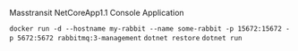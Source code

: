 Masstransit NetCoreApp1.1 Console Application

`docker run -d --hostname my-rabbit --name some-rabbit -p 15672:15672 -p 5672:5672 rabbitmq:3-management`
`dotnet restore`
`dotnet run`
